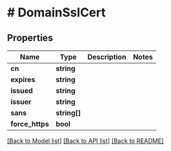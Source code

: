 # # DomainSslCert

## Properties

Name | Type | Description | Notes
------------ | ------------- | ------------- | -------------
**cn** | **string** |  |
**expires** | **string** |  |
**issued** | **string** |  |
**issuer** | **string** |  |
**sans** | **string[]** |  |
**force_https** | **bool** |  |

[[Back to Model list]](../../README.md#models) [[Back to API list]](../../README.md#endpoints) [[Back to README]](../../README.md)
